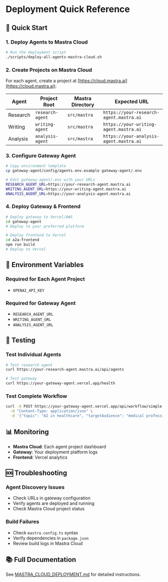 # Deployment Quick Reference

## 🚀 Quick Start

### 1. Deploy Agents to Mastra Cloud

```bash
# Run the deployment script
./scripts/deploy-all-agents-mastra-cloud.sh
```

### 2. Create Projects on Mastra Cloud

For each agent, create a project at [https://cloud.mastra.ai](https://cloud.mastra.ai):

| Agent | Project Root | Mastra Directory | Expected URL |
|-------|-------------|------------------|--------------|
| Research | `research-agent` | `src/mastra` | `https://your-research-agent.mastra.ai` |
| Writing | `writing-agent` | `src/mastra` | `https://your-writing-agent.mastra.ai` |
| Analysis | `analysis-agent` | `src/mastra` | `https://your-analysis-agent.mastra.ai` |

### 3. Configure Gateway Agent

```bash
# Copy environment template
cp gateway-agent/config/agents.env.example gateway-agent/.env

# Edit gateway-agent/.env with your URLs
RESEARCH_AGENT_URL=https://your-research-agent.mastra.ai
WRITING_AGENT_URL=https://your-writing-agent.mastra.ai
ANALYSIS_AGENT_URL=https://your-analysis-agent.mastra.ai
```

### 4. Deploy Gateway & Frontend

```bash
# Deploy gateway to Vercel/AWS
cd gateway-agent
# Deploy to your preferred platform

# Deploy frontend to Vercel
cd a2a-frontend
npm run build
# Deploy to Vercel
```

## 🔧 Environment Variables

### Required for Each Agent Project
- `OPENAI_API_KEY`

### Required for Gateway Agent
- `RESEARCH_AGENT_URL`
- `WRITING_AGENT_URL`
- `ANALYSIS_AGENT_URL`

## 🧪 Testing

### Test Individual Agents
```bash
# Test research agent
curl https://your-research-agent.mastra.ai/api/agents

# Test gateway
curl https://your-gateway-agent.vercel.app/health
```

### Test Complete Workflow
```bash
curl -X POST https://your-gateway-agent.vercel.app/api/workflow/simple \
  -H "Content-Type: application/json" \
  -d '{"topic": "AI in healthcare", "targetAudience": "medical professionals"}'
```

## 📊 Monitoring

- **Mastra Cloud**: Each agent project dashboard
- **Gateway**: Your deployment platform logs
- **Frontend**: Vercel analytics

## 🆘 Troubleshooting

### Agent Discovery Issues
- Check URLs in gateway configuration
- Verify agents are deployed and running
- Check Mastra Cloud project status

### Build Failures
- Check `mastra.config.ts` syntax
- Verify dependencies in `package.json`
- Review build logs in Mastra Cloud

## 📚 Full Documentation

See [MASTRA_CLOUD_DEPLOYMENT.md](./MASTRA_CLOUD_DEPLOYMENT.md) for detailed instructions.
